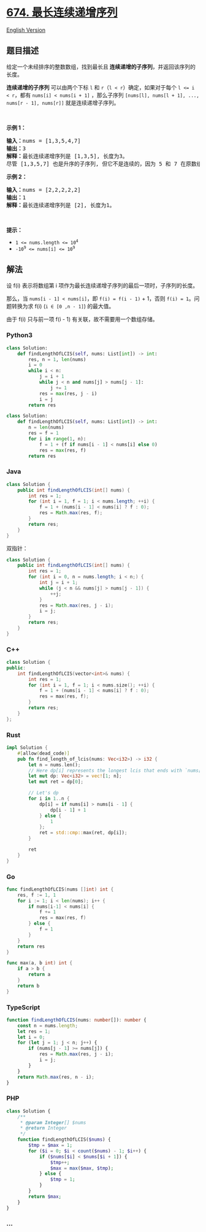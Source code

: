 # [674. 最长连续递增序列](https://leetcode.cn/problems/longest-continuous-increasing-subsequence)

[English Version](/solution/0600-0699/0674.Longest%20Continuous%20Increasing%20Subsequence/README_EN.md)

## 题目描述

<!-- 这里写题目描述 -->

<p>给定一个未经排序的整数数组，找到最长且<strong> 连续递增的子序列</strong>，并返回该序列的长度。</p>

<p><strong>连续递增的子序列</strong> 可以由两个下标 <code>l</code> 和 <code>r</code>（<code>l < r</code>）确定，如果对于每个 <code>l <= i < r</code>，都有 <code>nums[i] < nums[i + 1]</code> ，那么子序列 <code>[nums[l], nums[l + 1], ..., nums[r - 1], nums[r]]</code> 就是连续递增子序列。</p>

<p> </p>

<p><strong>示例 1：</strong></p>

<pre>
<strong>输入：</strong>nums = [1,3,5,4,7]
<strong>输出：</strong>3
<strong>解释：</strong>最长连续递增序列是 [1,3,5], 长度为3。
尽管 [1,3,5,7] 也是升序的子序列, 但它不是连续的，因为 5 和 7 在原数组里被 4 隔开。 
</pre>

<p><strong>示例 2：</strong></p>

<pre>
<strong>输入：</strong>nums = [2,2,2,2,2]
<strong>输出：</strong>1
<strong>解释：</strong>最长连续递增序列是 [2], 长度为1。
</pre>

<p> </p>

<p><strong>提示：</strong></p>

<ul>
	<li><code>1 <= nums.length <= 10<sup>4</sup></code></li>
	<li><code>-10<sup>9</sup> <= nums[i] <= 10<sup>9</sup></code></li>
</ul>

## 解法

<!-- 这里可写通用的实现逻辑 -->

设 f(i) 表示将数组第 i 项作为最长连续递增子序列的最后一项时，子序列的长度。

那么，当 `nums[i - 1] < nums[i]`，即 `f(i) = f(i - 1)` + 1，否则 `f(i) = 1`。问题转换为求 f(i) (`i ∈ [0 ,n - 1]`) 的最大值。

由于 f(i) 只与前一项 f(i - 1) 有关联，故不需要用一个数组存储。

<!-- tabs:start -->

### **Python3**

<!-- 这里可写当前语言的特殊实现逻辑 -->

```python
class Solution:
    def findLengthOfLCIS(self, nums: List[int]) -> int:
        res, n = 1, len(nums)
        i = 0
        while i < n:
            j = i + 1
            while j < n and nums[j] > nums[j - 1]:
                j += 1
            res = max(res, j - i)
            i = j
        return res
```

```python
class Solution:
    def findLengthOfLCIS(self, nums: List[int]) -> int:
        n = len(nums)
        res = f = 1
        for i in range(1, n):
            f = 1 + (f if nums[i - 1] < nums[i] else 0)
            res = max(res, f)
        return res
```

### **Java**

<!-- 这里可写当前语言的特殊实现逻辑 -->

```java
class Solution {
    public int findLengthOfLCIS(int[] nums) {
        int res = 1;
        for (int i = 1, f = 1; i < nums.length; ++i) {
            f = 1 + (nums[i - 1] < nums[i] ? f : 0);
            res = Math.max(res, f);
        }
        return res;
    }
}
```

双指针：

```java
class Solution {
    public int findLengthOfLCIS(int[] nums) {
        int res = 1;
        for (int i = 0, n = nums.length; i < n;) {
            int j = i + 1;
            while (j < n && nums[j] > nums[j - 1]) {
                ++j;
            }
            res = Math.max(res, j - i);
            i = j;
        }
        return res;
    }
}
```

### **C++**

```cpp
class Solution {
public:
    int findLengthOfLCIS(vector<int>& nums) {
        int res = 1;
        for (int i = 1, f = 1; i < nums.size(); ++i) {
            f = 1 + (nums[i - 1] < nums[i] ? f : 0);
            res = max(res, f);
        }
        return res;
    }
};
```

### **Rust**

```rust
impl Solution {
    #[allow(dead_code)]
    pub fn find_length_of_lcis(nums: Vec<i32>) -> i32 {
        let n = nums.len();
        // Here dp[i] represents the longest lcis that ends with `nums[i]`, should be 1 by default
        let mut dp: Vec<i32> = vec![1; n];
        let mut ret = dp[0];

        // Let's dp
        for i in 1..n {
            dp[i] = if nums[i] > nums[i - 1] {
                dp[i - 1] + 1
            } else {
                1
            };
            ret = std::cmp::max(ret, dp[i]);
        }

        ret
    }
}
```

### **Go**

```go
func findLengthOfLCIS(nums []int) int {
	res, f := 1, 1
	for i := 1; i < len(nums); i++ {
		if nums[i-1] < nums[i] {
			f += 1
			res = max(res, f)
		} else {
			f = 1
		}
	}
	return res
}

func max(a, b int) int {
	if a > b {
		return a
	}
	return b
}
```

### **TypeScript**

```ts
function findLengthOfLCIS(nums: number[]): number {
    const n = nums.length;
    let res = 1;
    let i = 0;
    for (let j = 1; j < n; j++) {
        if (nums[j - 1] >= nums[j]) {
            res = Math.max(res, j - i);
            i = j;
        }
    }
    return Math.max(res, n - i);
}
```

### **PHP**

```php
class Solution {
    /**
     * @param Integer[] $nums
     * @return Integer
     */
    function findLengthOfLCIS($nums) {
        $tmp = $max = 1;
        for ($i = 0; $i < count($nums) - 1; $i++) {
            if ($nums[$i] < $nums[$i + 1]) {
                $tmp++;
                $max = max($max, $tmp);
            } else {
                $tmp = 1;
            }
        }
        return $max;
    }
}
```

### **...**

```

```

<!-- tabs:end -->
